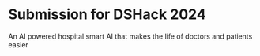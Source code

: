# Submission for DSHack 2024

An AI powered hospital smart AI that makes the life of doctors and patients easier